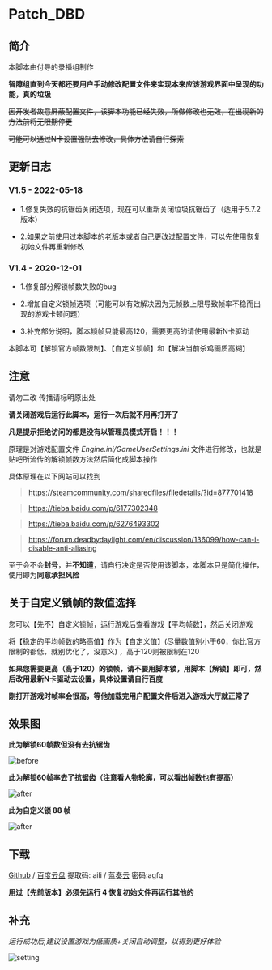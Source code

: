 # Patch_DBD

## 简介

本脚本由付导的录播组制作

**智障组直到今天都还要用户手动修改配置文件来实现本来应该游戏界面中呈现的功能，真的垃圾**

~~因开发者故意屏蔽配置文件，该脚本功能已经失效，所做修改也无效，在出现新的方法前将无限期停更~~

~~可能可以通过N卡设置强制去修改，具体方法请自行探索~~

## 更新日志

### V1.5 - 2022-05-18

- 1.修复失效的抗锯齿关闭选项，现在可以重新关闭垃圾抗锯齿了（适用于5.7.2版本）

- 2.如果之前使用过本脚本的老版本或者自己更改过配置文件，可以先使用恢复初始文件再重新修改

### V1.4 - 2020-12-01

- 1.修复部分解锁帧数失败的bug

- 2.增加自定义锁帧选项（可能可以有效解决因为无帧数上限导致帧率不稳而出现的游戏卡顿问题）

- 3.补充部分说明，脚本锁帧只能最高120，需要更高的请使用最新N卡驱动

本脚本可【解锁官方帧数限制】、【自定义锁帧】和【解决当前杀鸡画质高糊】

## 注意

请勿二改 传播请标明原出处

**请关闭游戏后运行此脚本，运行一次后就不用再打开了**

**凡是提示拒绝访问的都是没有以管理员模式开启！！！**

原理是对游戏配置文件 *Engine.ini/GameUserSettings.ini* 文件进行修改，也就是贴吧所流传的解锁帧数方法然后简化成脚本操作

具体原理在以下网站可以找到

> https://steamcommunity.com/sharedfiles/filedetails/?id=877701418

> https://tieba.baidu.com/p/6177302348

> https://tieba.baidu.com/p/6276493302

>https://forum.deadbydaylight.com/en/discussion/136099/how-can-i-disable-anti-aliasing

至于会不会**封号**，并**不知道**，请自行决定是否使用该脚本，本脚本只是简化操作，使用即为**同意承担风险**

## 关于**自定义锁帧**的数值选择

您可以【先不】自定义锁帧，运行游戏后查看游戏【平均帧数】，然后关闭游戏

将【稳定的平均帧数的略高值】作为【自定义值】(尽量数值别小于60，你比官方限制的都低，就别优化了，没意义) ，高于120则被限制在120

**如果您需要更高（高于120）的锁帧，请不要用脚本锁，用脚本【解锁】即可，然后改用最新N卡驱动去设置，具体设置请自行百度**

**刚打开游戏时帧率会很高，等他加载完用户配置文件后进入游戏大厅就正常了**

## 效果图

**此为解锁60帧数但没有去抗锯齿**

![before](https://raw.githubusercontent.com/github-h/Patch_DBD/master/pic/before.jpg)

**此为解锁60帧率去了抗锯齿（注意看人物轮廓，可以看出帧数也有提高）**

![after](https://raw.githubusercontent.com/github-h/Patch_DBD/master/pic/after.jpg)

**此为自定义锁 88 帧**

![after](https://raw.githubusercontent.com/github-h/Patch_DBD/master/pic/lock.jpg)

## 下载

[Github](https://github.com/github-h/Patch_DBD/releases) / [百度云盘](https://pan.baidu.com/s/1c11eGm0gnzKUrGrWfTPqnQ#aili) 提取码: aili / [蓝奏云](https://aili.lanzous.com/iz5Fvixpmeh) 密码:agfq

**用过【先前版本】必须先运行 4 恢复初始文件再运行其他的**

## 补充

*运行成功后,建议设置游戏为低画质+关闭自动调整，以得到更好体验*

![setting](https://raw.githubusercontent.com/github-h/Patch_DBD/master/pic/setting.jpg)
